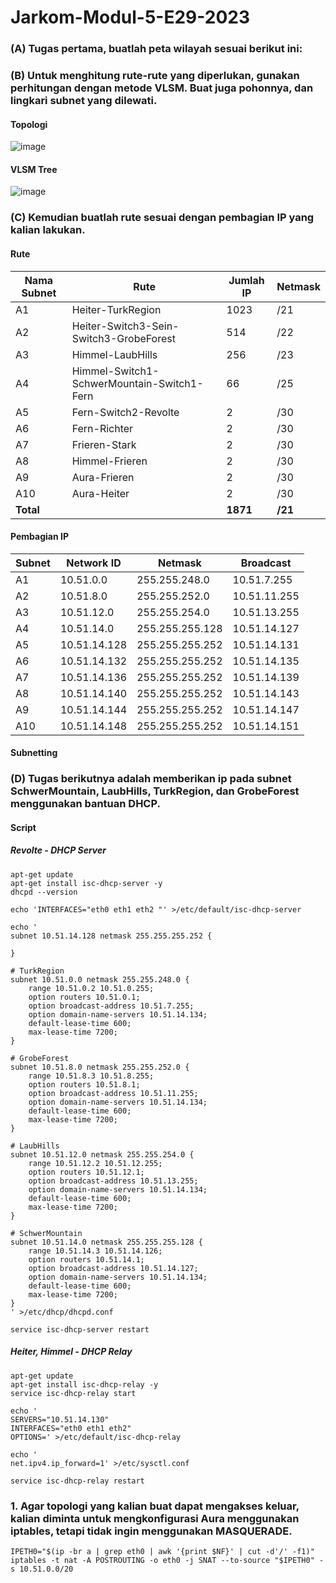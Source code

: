 # Jarkom-Modul-5-E29-2023

### (A) Tugas pertama, buatlah peta wilayah sesuai berikut ini:
### (B) Untuk menghitung rute-rute yang diperlukan, gunakan perhitungan dengan metode VLSM. Buat juga pohonnya, dan lingkari subnet yang dilewati.
#### Topologi
![image](https://github.com/AdonisZK/Jarkom-Modul-5-E29-2023/assets/48209612/40e01283-4248-4ec9-b5c0-f96177d8bd61)
#### VLSM Tree
![image](https://github.com/AdonisZK/Jarkom-Modul-5-E29-2023/assets/48209612/da32c2f4-f53d-46d4-bae5-ff369e3a2ba5)
### (C) Kemudian buatlah rute sesuai dengan pembagian IP yang kalian lakukan. 
#### Rute
| Nama Subnet                          | Rute                                           | Jumlah IP | Netmask |
|--------------------------------------|------------------------------------------------|-----------|---------|
| A1                                   | Heiter-TurkRegion                              | 1023      | /21     |
| A2                                   | Heiter-Switch3-Sein-Switch3-GrobeForest       | 514       | /22     |
| A3                                   | Himmel-LaubHills                               | 256       | /23     |
| A4                                   | Himmel-Switch1-SchwerMountain-Switch1-Fern    | 66        | /25     |
| A5                                   | Fern-Switch2-Revolte                           | 2         | /30     |
| A6                                   | Fern-Richter                                   | 2         | /30     |
| A7                                   | Frieren-Stark                                  | 2         | /30     |
| A8                                   | Himmel-Frieren                                 | 2         | /30     |
| A9                                   | Aura-Frieren                                   | 2         | /30     |
| A10                                  | Aura-Heiter                                   | 2         | /30     |
| **Total**                            |                                                | **1871**  | **/21** |
#### Pembagian IP
| Subnet | Network ID   | Netmask           | Broadcast      |
|--------|--------------|-------------------|----------------|
| A1     | 10.51.0.0    | 255.255.248.0     | 10.51.7.255    |
| A2     | 10.51.8.0    | 255.255.252.0     | 10.51.11.255   |
| A3     | 10.51.12.0   | 255.255.254.0     | 10.51.13.255   |
| A4     | 10.51.14.0   | 255.255.255.128   | 10.51.14.127   |
| A5     | 10.51.14.128 | 255.255.255.252   | 10.51.14.131   |
| A6     | 10.51.14.132 | 255.255.255.252   | 10.51.14.135   |
| A7     | 10.51.14.136 | 255.255.255.252   | 10.51.14.139   |
| A8     | 10.51.14.140 | 255.255.255.252   | 10.51.14.143   |
| A9     | 10.51.14.144 | 255.255.255.252   | 10.51.14.147   |
| A10    | 10.51.14.148 | 255.255.255.252   | 10.51.14.151   |

#### Subnetting
### (D) Tugas berikutnya adalah memberikan ip pada subnet SchwerMountain, LaubHills, TurkRegion, dan GrobeForest menggunakan bantuan DHCP.
#### Script
##### Revolte - DHCP Server
```
apt-get update
apt-get install isc-dhcp-server -y
dhcpd --version

echo 'INTERFACES="eth0 eth1 eth2 "' >/etc/default/isc-dhcp-server

echo '
subnet 10.51.14.128 netmask 255.255.255.252 {

}

# TurkRegion
subnet 10.51.0.0 netmask 255.255.248.0 {
    range 10.51.0.2 10.51.0.255;
    option routers 10.51.0.1;
    option broadcast-address 10.51.7.255;
    option domain-name-servers 10.51.14.134;
    default-lease-time 600;
    max-lease-time 7200;
}

# GrobeForest
subnet 10.51.8.0 netmask 255.255.252.0 {
    range 10.51.8.3 10.51.8.255;
    option routers 10.51.8.1;
    option broadcast-address 10.51.11.255; 
    option domain-name-servers 10.51.14.134;
    default-lease-time 600;
    max-lease-time 7200;
}

# LaubHills
subnet 10.51.12.0 netmask 255.255.254.0 {
    range 10.51.12.2 10.51.12.255;
    option routers 10.51.12.1;
    option broadcast-address 10.51.13.255;
    option domain-name-servers 10.51.14.134;
    default-lease-time 600;
    max-lease-time 7200;
}

# SchwerMountain
subnet 10.51.14.0 netmask 255.255.255.128 {
    range 10.51.14.3 10.51.14.126;
    option routers 10.51.14.1;
    option broadcast-address 10.51.14.127;
    option domain-name-servers 10.51.14.134;
    default-lease-time 600;
    max-lease-time 7200;
}
' >/etc/dhcp/dhcpd.conf

service isc-dhcp-server restart
```

##### Heiter, Himmel - DHCP Relay
```
apt-get update
apt-get install isc-dhcp-relay -y
service isc-dhcp-relay start

echo '
SERVERS="10.51.14.130"
INTERFACES="eth0 eth1 eth2"
OPTIONS=' >/etc/default/isc-dhcp-relay

echo '
net.ipv4.ip_forward=1' >/etc/sysctl.conf

service isc-dhcp-relay restart
```

### 1. Agar topologi yang kalian buat dapat mengakses keluar, kalian diminta untuk mengkonfigurasi Aura menggunakan iptables, tetapi tidak ingin menggunakan MASQUERADE.
```
IPETH0="$(ip -br a | grep eth0 | awk '{print $NF}' | cut -d'/' -f1)"
iptables -t nat -A POSTROUTING -o eth0 -j SNAT --to-source "$IPETH0" -s 10.51.0.0/20
```
